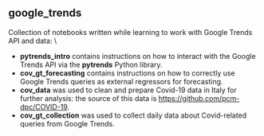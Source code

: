 ## google_trends
Collection of notebooks written while learning to work with Google Trends API and data: \
- **pytrends_intro** contains instructions on how to interact with the Google Trends API via the **pytrends** Python library.
- **cov_gt_forecasting** contains instructions on how to correctly use Google Trends queries as external regressors for forecasting.
- **cov_data** was used to clean and prepare Covid-19 data in Italy for further analysis: the source of this data is https://github.com/pcm-dpc/COVID-19.
- **cov_gt_collection** was used to collect daily data about Covid-related queries from Google Trends.
